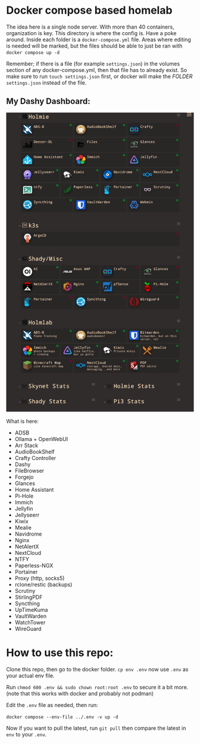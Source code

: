 # Docker compose based homelab

The idea here is a single node server. With more than 40 containers, organization is key. This directory is where the config is. Have a poke around. Inside each folder is a `docker-compose.yml` file. Areas where editing is needed will be marked, but the files should be able to just be ran with `docker compose up -d`

Remember; if there is a file (for example `settings.json`) in the volumes section of any docker-compose.yml, then that file has to already exist.
So make sure to run `touch settings.json` first, or docker will make the *FOLDER* `settings.json` instead of the file.

## My Dashy Dashboard:

![dashy](dashy/dashy.png "dashy")

What is here:

- ADSB
- Ollama + OpenWebUI
- Arr Stack
- AudioBookShelf
- Crafty Controller
- Dashy
- FileBrowser
- Forgejo
- Glances
- Home Assistant
- Pi-Hole
- Immich
- Jellyfin
- Jellyseerr
- Kiwix
- Mealie
- Navidrome
- Nginx
- NetAlertX
- NextCloud
- NTFY
- Paperless-NGX
- Portainer
- Proxy (http, socks5)
- rclone/restic (backups)
- Scrutiny
- StirlingPDF
- Syncthing
- UpTimeKuma
- VaultWarden
- WatchTower
- WireGuard


# How to use this repo:

Clone this repo, then go to the docker folder.
`cp env .env` now use `.env` as your actual env file. 

Run `chmod 600 .env && sudo chown root:root .env` to secure it a bit more. (note that this works with docker and probably not podman)

Edit the `.env` file as needed, then run:

`docker compose --env-file ../.env -v up -d`

Now if you want to pull the latest, run `git pull` then compare the latest in `env` to your `.env`.
